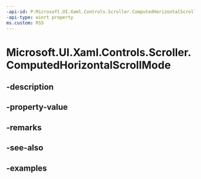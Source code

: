 ```yaml
---
-api-id: P:Microsoft.UI.Xaml.Controls.Scroller.ComputedHorizontalScrollMode
-api-type: winrt property
ms.custom: RS5
---
```


<!-- Property syntax.
public ScrollerScrollMode ComputedHorizontalScrollMode { get; }
-->

# Microsoft.UI.Xaml.Controls.Scroller.ComputedHorizontalScrollMode

## -description

## -property-value

## -remarks

## -see-also

## -examples

